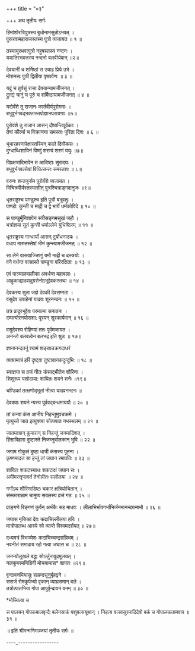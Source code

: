 +++
title = "०३"

+++
अथ तृतीयः सर्गः

हिमांशोरत्रिपुत्रस्य बुधोनामसुतोऽभवत् ।  
पुरूरवामहाराजस्तस्य पुत्रो व्यजायत ॥ १ ॥

तस्यायुरभवत्पुत्रो नहुषस्तस्य नन्दनः ।  
ययातिरभवत्तस्य नन्दनो बलवीर्यवान् ॥२॥

देवयानीं च शर्मिष्ठां स उवाह प्रिये उभे ।  
मोशनसः पुत्री द्वितीया वृषपर्वणः ॥ ३ ॥

यदुं च तुर्वसुं राजा देवयान्यामजीजनत् ।  
द्रुत्द्यं चानुं च पूरुं च शर्मिष्ठायामजीजनत् ॥ ४ ॥

यदोर्वंशे तु राजानः कार्तवीर्यपुरोगमाः ।  
बभूवुर्भगवद्भक्तास्तपोज्ञानपरायणाः ॥५॥

पुरोवंशे तु राजान आसन् दौष्यन्तिपूर्वकाः ।  
तेषां कीर्त्या च विक्रान्त्या समस्ताः पूरिता दिशः ॥ ६ ॥

भूभारहरणापेक्षास्तस्मिन् काले दिवौकसः ।  
दुग्धाब्धिशायिनं विष्णुं शरण्यं शरणं ययुः ॥७॥

विप्रक्षत्रादिभावेन त आदिष्टाः सुरादयः ।  
बभूवुर्भगवत्सेवां विधित्सन्तः समस्तशः ॥ ८॥

वरुणः शन्तनुर्नाम पुरोर्वंशे व्यजायत ।  
विचित्रवीर्यस्तस्यासीत् पुत्रश्चित्राङ्गदानुजः ॥९॥

धृतराष्ट्रश्च पाण्डुश्च इति पुत्रौ बभूवतुः ।  
पाण्डो: कुन्ती च माद्री च द्वे भार्ये धर्मकोविदे ॥ १० ॥

स पाण्डुर्मुनिशापेन स्त्रीसङ्गमसुखं जहौ ।  
भर्त्राज्ञया सुतं कुन्ती धर्माल्लेभे युधिष्ठिरम् ॥ ११ ॥

धृतराष्ट्रस्य गान्धार्यां आसन् दुर्योधनादयः ।  
वधाय मारुतस्तेषां भीमं कुन्त्यामजीजनत् ॥ १२ ॥

सा लेभे वासवाज्जिष्णुं यमौ माद्री च दस्त्रयोः ।  
वने वर्धन्त वत्सास्ते पाण्डुना परिरक्षिताः ॥ १३ ॥

एवं पाञ्चालबालीका अवर्धन्त महाबलाः ।  
आहुकाद्यादवादुग्रसेनोऽभूद्देवकस्तथा ॥ १४ ॥

देवकस्य सुता जज्ञे देवकी देवसम्मता ।  
वसुदेव उवाहेनां यादवः शूरनन्दनः ॥ १५ ॥

तत्र प्रादुरभूद्देवः परमात्मा सनातनः ।  
दम्पत्योरनयोराशा: पूरयन् सुरकार्यवान् ॥ १६ ॥

वसुदेवस्य रोहिण्यां ततः पूर्वमजायत ।  
अनन्तो बलवत्वेन बलभद्र इति श्रुतः ॥ १७॥

ज्ञानानन्दतनुं श्यामं शङ्खचक्रगदाधरं

व्यक्तमात्रं हरिं दृष्ट्वा तुष्टावानकदुन्दुभिः ॥ १८ ॥

स्वाज्ञया स व्रजं नीतः कंसाद्भीतेन शौरिणा ।  
शिशुरूप यशोदाया: शायितः शयने शनैः ॥१९॥

चण्डिकां तत्क्षणोद्भूतां नीत्वा यादवनन्दनः ॥ 

देवक्याः शयने न्यस्य पूर्ववद्बन्धमाययौ ॥ २० ॥

तां कन्यां कंस आनीय निहन्तुमुपचक्रमे ।  
मृत्युस्ते जात इत्युक्त्वा सोत्पपात नभस्थलम् ॥ २१ ॥

जातमात्रान् कुमारान् स निहन्तुं जनमादिशत् ।  
हिंसाविहारा दुष्टास्ते निजघ्नुर्बालकान् भुवि ॥ २२ ॥

जगाम गोकुलं दुष्टा धात्री कंसस्य पूतना ।  
कृष्णमादत्त सा हन्तुं तां जघान रमापतिः ॥ २३ ॥

शायितः शकटस्याधः शकटाक्षं जघान सः ।  
अमीमरत्तृणावर्तं तेनोन्नीतः सलीलया ॥ २४ ॥

गर्गोऽथ शौरिणादिष्टः चकार क्षत्रियोचितान् ।  
संस्कारान्नाम चामुष्य सबलस्य व्रजं गतः ॥ २५ ॥

प्राङ्गणे रिङ्गणं कुर्वन् अर्भकैः सह माधवः । लीलाभिर्भावगर्भाभिर्जनमानन्दयन्बभौ ॥ २६ ॥

जघास मृत्तिकां देवः कदाचिल्लीलया हरिः ।  
मात्रोपालब्ध आस्ये स्वे व्याप्ते विश्वमदर्शयत् ॥ २७॥

दध्यमत्रं विभज्येशः कदाचिच्चन्द्रसन्निभम् ।  
नवनीतं समादाय रहो गत्वा जघास च ॥ २८ ॥

जनन्योलूखले बद्धः सोऽर्जुनावुदमूलयत् ।  
नलकूबरमणिग्रिवी मोचयामास* शापतः ॥२९॥

वृन्दावनमियासुः सन्नन्दसूनुर्बृहद्वने ।  
ससर्ज रोमकूपेभ्यो वृकान् व्याघ्रसमान् बले ।  
तत्रोत्पातभिया गोपा आपुर्वृन्दावनं वनम् ॥ ३० ॥

*मोच्यित्वा च

स पालयन् गोपकबालवृन्दैः बलेनसाकं पशुवत्सयूथान् । निहत्य वत्सासुरमादिदेवो बकं च गोपालकतामवाप ॥ ३१ ॥

॥ इति श्रीमन्मणिमञ्जयां तृतीयः सर्गः ॥

----_-----------------
